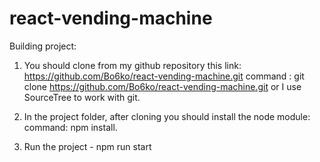# react-vending-machine

Building project:

1. You should clone from my github repository this link: https://github.com/Bo6ko/react-vending-machine.git
command : git clone https://github.com/Bo6ko/react-vending-machine.git
or I use SourceTree to work with git.

2. In the project folder, after cloning you should install the node module:
command: npm install.

3. Run the project - npm run start
